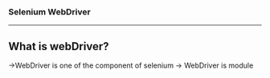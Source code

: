 ### Selenium WebDriver

---

## What is webDriver?

->WebDriver is one of the component of selenium
-> WebDriver is module
